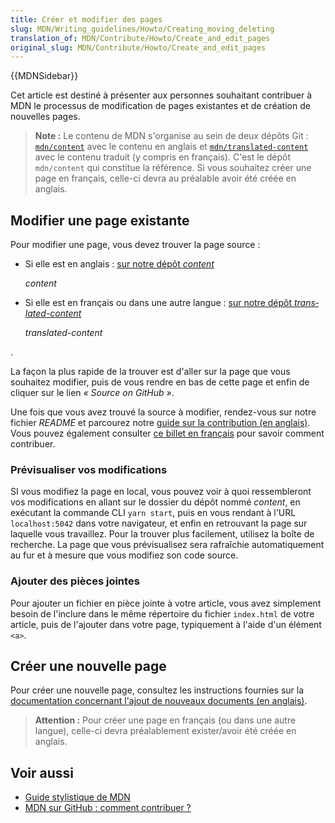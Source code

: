 ```yaml
---
title: Créer et modifier des pages
slug: MDN/Writing_guidelines/Howto/Creating_moving_deleting
translation_of: MDN/Contribute/Howto/Create_and_edit_pages
original_slug: MDN/Contribute/Howto/Create_and_edit_pages
---
```

{{MDNSidebar}}

Cet article est destiné à présenter aux personnes souhaitant contribuer à MDN le processus de modification de pages existantes et de création de nouvelles pages.

> **Note :** Le contenu de MDN s'organise au sein de deux dépôts Git : [`mdn/content`](https://github.com/mdn/content) avec le contenu en anglais et [`mdn/translated-content`](https://github.com/mdn/translated-content) avec le contenu traduit (y compris en français). C'est le dépôt `mdn/content` qui constitue la référence. Si vous souhaitez créer une page en français, celle-ci devra au préalable avoir été créée en anglais.

## Modifier une page existante

Pour modifier une page, vous devez trouver la page source :

- Si elle est en anglais : [sur notre dépôt <i lang="en">content</i>](https://github.com/mdn/content)

  <i lang="en">content</i>

- Si elle est en français ou dans une autre langue : [sur notre dépôt <i lang="en">translated-content</i>](https://github.com/mdn/translated-content)

  <i lang="en">translated-content</i>

.

La façon la plus rapide de la trouver est d'aller sur la page que vous souhaitez modifier, puis de vous rendre en bas de cette page et enfin de cliquer sur le lien <i lang="en">«&nbsp;Source on GitHub&nbsp;»</i>.

Une fois que vous avez trouvé la source à modifier, rendez-vous sur notre fichier <i lang="en">README</i> et parcourez notre [guide sur la contribution (en anglais)](https://github.com/mdn/translated-content/#making-contributions). Vous pouvez également consulter [ce billet en français](https://tech.mozfr.org/post/2021/03/16/MDN-sur-GitHub-comment-contribuer) pour savoir comment contribuer.

### Prévisualiser vos modifications

SI vous modifiez la page en local, vous pouvez voir à quoi ressembleront vos modifications en allant sur le dossier du dépôt nommé <i lang="en">content</i>, en exécutant la commande CLI `yarn start`, puis en vous rendant à l'URL `localhost:5042` dans votre navigateur, et enfin en retrouvant la page sur laquelle vous travaillez. Pour la trouver plus facilement, utilisez la boîte de recherche. La page que vous prévisualisez sera rafraîchie automatiquement au fur et à mesure que vous modifiez son code source.

### Ajouter des pièces jointes

Pour ajouter un fichier en pièce jointe à votre article, vous avez simplement besoin de l'inclure dans le même répertoire du fichier `index.html` de votre article, puis de l'ajouter dans votre page, typiquement à l'aide d'un élément `<a>`.

## Créer une nouvelle page

Pour créer une nouvelle page, consultez les instructions fournies sur la [documentation concernant l'ajout de nouveaux documents (en anglais)](https://github.com/mdn/content#adding-a-new-document).

> **Attention :** Pour créer une page en français (ou dans une autre langue), celle-ci devra préalablement exister/avoir été créée en anglais.

## Voir aussi

- [Guide stylistique de MDN](/fr/docs/MDN/Guidelines/Writing_style_guide)
- [MDN sur GitHub&nbsp;: comment contribuer&nbsp;?](https://tech.mozfr.org/post/2021/03/16/MDN-sur-GitHub-comment-contribuer)

